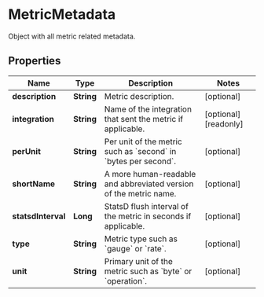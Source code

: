 # MetricMetadata

Object with all metric related metadata.

## Properties

| Name               | Type       | Description                                                                        | Notes                 |
| ------------------ | ---------- | ---------------------------------------------------------------------------------- | --------------------- |
| **description**    | **String** | Metric description.                                                                | [optional]            |
| **integration**    | **String** | Name of the integration that sent the metric if applicable.                        | [optional] [readonly] |
| **perUnit**        | **String** | Per unit of the metric such as &#x60;second&#x60; in &#x60;bytes per second&#x60;. | [optional]            |
| **shortName**      | **String** | A more human-readable and abbreviated version of the metric name.                  | [optional]            |
| **statsdInterval** | **Long**   | StatsD flush interval of the metric in seconds if applicable.                      | [optional]            |
| **type**           | **String** | Metric type such as &#x60;gauge&#x60; or &#x60;rate&#x60;.                         | [optional]            |
| **unit**           | **String** | Primary unit of the metric such as &#x60;byte&#x60; or &#x60;operation&#x60;.      | [optional]            |
